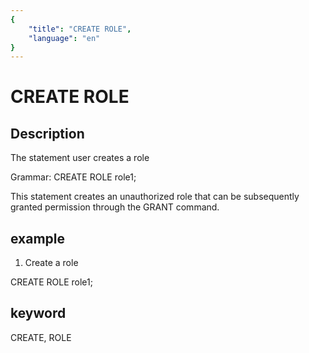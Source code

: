 ```yaml
---
{
    "title": "CREATE ROLE",
    "language": "en"
}
---
```


# CREATE ROLE
## Description
The statement user creates a role

Grammar:
CREATE ROLE role1;

This statement creates an unauthorized role that can be subsequently granted permission through the GRANT command.

## example

1. Create a role

CREATE ROLE role1;

## keyword
CREATE, ROLE


